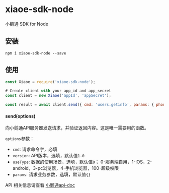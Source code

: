 # xiaoe-sdk-node

小鹅通 SDK for Node

## 安装

    npm i xiaoe-sdk-node --save

## 使用

```javascript
const Xiaoe = require('xiaoe-sdk-node');

# Create client with your app_id and app_secret
const client = new Xiaoe('appId', 'appSecret');

const result = await client.send({ cmd: 'users.getinfo', params: { phone: '13888888888'} })
```

#### send(options)

向小鹅通API服务器发送请求，并验证返回内容。这是唯一需要用的函数。

`options`参数：
* `cmd`: 请求命令字，必填
* `version`: API版本，选填，默认值`1.0`
* `useType`: 数据的使用场景，选填，默认值`0`； 0-服务端自用，1-iOS，2-android，3-pc浏览器，4-手机浏览器，100-超级权限
* `params`: 请求业务参数，选填，默认值`{}`

API 相关信息请查看 [小鹅通api-doc](http://api-doc.xiaoe-tech.com
    )